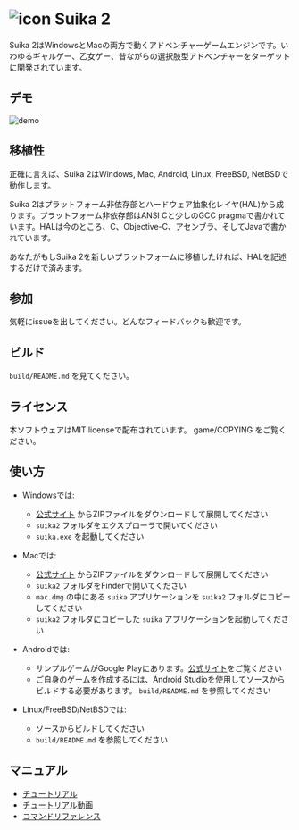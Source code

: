 ![icon](https://github.com/ktabata/suika2/raw/master/doc/icon.png "icon") Suika 2
=================================================================================

Suika 2はWindowsとMacの両方で動くアドベンチャーゲームエンジンです。いわゆるギャルゲー、乙女ゲー、昔ながらの選択肢型アドベンチャーをターゲットに開発されています。

## デモ

![demo](https://github.com/ktabata/suika2/raw/master/doc/screenshot.jpg "screenshot")

## 移植性

正確に言えば、Suika 2はWindows, Mac, Android, Linux, FreeBSD, NetBSDで動作します。

Suika 2はプラットフォーム非依存部とハードウェア抽象化レイヤ(HAL)から成ります。プラットフォーム非依存部はANSI Cと少しのGCC pragmaで書かれています。HALは今のところ、C、Objective-C、アセンブラ、そしてJavaで書かれています。

あなたがもしSuika 2を新しいプラットフォームに移植したければ、HALを記述するだけで済みます。

## 参加

気軽にissueを出してください。どんなフィードバックも歓迎です。

## ビルド

`build/README.md` を見てください。

## ライセンス

本ソフトウェアはMIT licenseで配布されています。 game/COPYING をご覧ください。

## 使い方

* Windowsでは:
    * [公式サイト](https://luxion.jp/s2/ja/) からZIPファイルをダウンロードして展開してください
    * `suika2` フォルダをエクスプローラで開いてください
    * `suika.exe` を起動してください

* Macでは:
    * [公式サイト](https://luxion.jp/s2/ja/) からZIPファイルをダウンロードして展開してください
    * `suika2` フォルダをFinderで開いてください
    * `mac.dmg` の中にある `suika` アプリケーションを `suika2` フォルダにコピーしてください
    * `suika2` フォルダにコピーした `suika` アプリケーションを起動してください

* Androidでは:
    * サンプルゲームがGoogle Playにあります。[公式サイト](https://luxion.jp/s2/)をご覧ください
    * ご自身のゲームを作成するには、Android Studioを使用してソースからビルドする必要があります。 `build/README.md` を参照してください

* Linux/FreeBSD/NetBSDでは:
    * ソースからビルドしてください
    * `build/README.md` を参照してください

## マニュアル

* [チュートリアル](https://luxion.jp/s2/en/tutorial.html)
* [チュートリアル動画](https://www.youtube.com/watch?v=9ximIpY0NPo)
* [コマンドリファレンス](https://luxion.jp/s2/en/reference.html)
